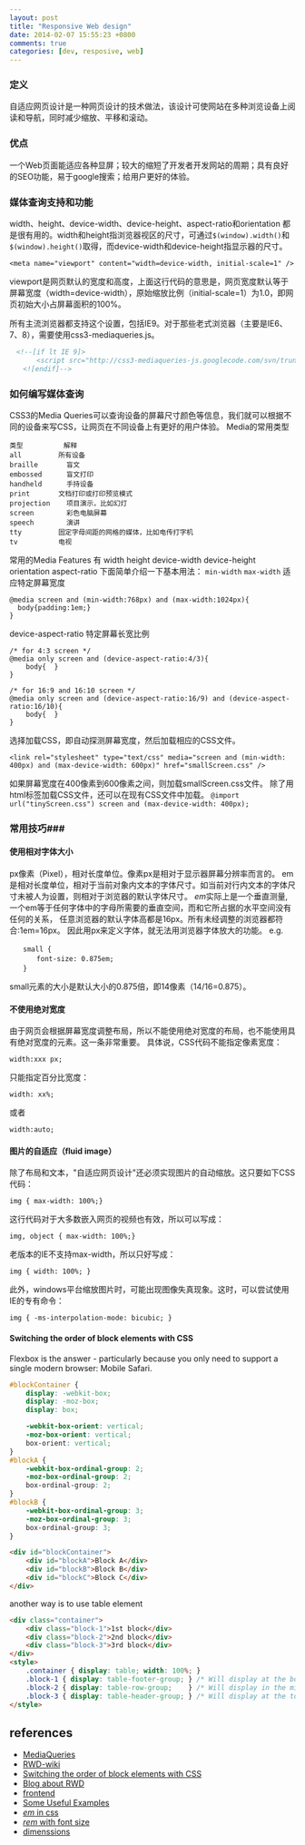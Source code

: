 ```yaml
---
layout: post
title: "Responsive Web design"
date: 2014-02-07 15:55:23 +0800
comments: true
categories: [dev, resposive, web]
---
```


### 定义
自适应网页设计是一种网页设计的技术做法，该设计可使网站在多种浏览设备上阅读和导航，同时减少缩放、平移和滚动。

### 优点
一个Web页面能适应各种显屏；较大的缩短了开发者开发网站的周期；具有良好的SEO功能，易于google搜索；给用户更好的体验。

<!-- more -->

### 媒体查询支持和功能
width、height、device-width、device-height、aspect-ratio和orientation 都是很有用的。width和height指浏览器视区的尺寸，可通过`$(window).width()`和`$(window).height()`取得，而device-width和device-height指显示器的尺寸。

`<meta name="viewport" content="width=device-width, initial-scale=1" />`

viewport是网页默认的宽度和高度，上面这行代码的意思是，网页宽度默认等于屏幕宽度（width=device-width），原始缩放比例（initial-scale=1）为1.0，即网页初始大小占屏幕面积的100%。

所有主流浏览器都支持这个设置，包括IE9。对于那些老式浏览器（主要是IE6、7、8），需要使用css3-mediaqueries.js。
```html
　<!--[if lt IE 9]>
　　　　<script src="http://css3-mediaqueries-js.googlecode.com/svn/trunk/css3-mediaqueries.js"></script>
　　<![endif]-->
```

### 如何编写媒体查询
CSS3的Media Queries可以查询设备的屏幕尺寸颜色等信息，我们就可以根据不同的设备来写CSS，让网页在不同设备上有更好的用户体验。
Media的常用类型
```
类型          解释
all         所有设备
braille       盲文
embossed      盲文打印
handheld      手持设备
print       文档打印或打印预览模式
projection    项目演示，比如幻灯
screen        彩色电脑屏幕
speech        演讲
tty         固定字母间距的网格的媒体，比如电传打字机
tv          电视
```
常用的Media Features 有 width
height device-width device-height orientation aspect-ratio
下面简单介绍一下基本用法：
`min-width` `max-width` 适应特定屏幕宽度
```
@media screen and (min-width:768px) and (max-width:1024px){
  body{padding:1em;}
}
```

device-aspect-ratio 特定屏幕长宽比例
```
/* for 4:3 screen */
@media only screen and (device-aspect-ratio:4/3){
    body{  }
}

/* for 16:9 and 16:10 screen */
@media only screen and (device-aspect-ratio:16/9) and (device-aspect-ratio:16/10){
    body{  }
}
```

选择加载CSS，即自动探测屏幕宽度，然后加载相应的CSS文件。

    <link rel="stylesheet" type="text/css" media="screen and (min-width: 400px) and (max-device-width: 600px)" href="smallScreen.css" />

如果屏幕宽度在400像素到600像素之间，则加载smallScreen.css文件。
除了用html标签加载CSS文件，还可以在现有CSS文件中加载。
`@import url("tinyScreen.css") screen and (max-device-width: 400px);`

### 常用技巧###
#### 使用相对字体大小
px像素（Pixel），相对长度单位。像素px是相对于显示器屏幕分辨率而言的。
em是相对长度单位，相对于当前对象内文本的字体尺寸。如当前对行内文本的字体尺寸未被人为设置，则相对于浏览器的默认字体尺寸。
*em*实际上是一个垂直测量,一个em等于任何字体中的字母所需要的垂直空间，而和它所占据的水平空间没有任何的关系，
任意浏览器的默认字体高都是16px。所有未经调整的浏览器都符合:1em=16px。
因此用px来定义字体，就无法用浏览器字体放大的功能。
e.g.
```
　　small {
　　　　font-size: 0.875em;
　　}
```
small元素的大小是默认大小的0.875倍，即14像素（14/16=0.875）。

#### 不使用绝对宽度
由于网页会根据屏幕宽度调整布局，所以不能使用绝对宽度的布局，也不能使用具有绝对宽度的元素。这一条非常重要。
具体说，CSS代码不能指定像素宽度：

    width:xxx px;

只能指定百分比宽度：

    width: xx%;

或者

    width:auto;

#### 图片的自适应（fluid image）
除了布局和文本，"自适应网页设计"还必须实现图片的自动缩放。这只要如下CSS代码：

    img { max-width: 100%;}

这行代码对于大多数嵌入网页的视频也有效，所以可以写成：　　

    img, object { max-width: 100%;}

老版本的IE不支持max-width，所以只好写成：

    img { width: 100%; }

此外，windows平台缩放图片时，可能出现图像失真现象。这时，可以尝试使用IE的专有命令：

    img { -ms-interpolation-mode: bicubic; }

#### Switching the order of block elements with CSS
Flexbox is the answer - particularly because you only need to support a single modern browser: Mobile Safari.

```css
#blockContainer {
    display: -webkit-box;
    display: -moz-box;
    display: box;

    -webkit-box-orient: vertical;
    -moz-box-orient: vertical;
    box-orient: vertical;
}
#blockA {
    -webkit-box-ordinal-group: 2;
    -moz-box-ordinal-group: 2;
    box-ordinal-group: 2;
}
#blockB {
    -webkit-box-ordinal-group: 3;
    -moz-box-ordinal-group: 3;
    box-ordinal-group: 3;
}
```
```html
<div id="blockContainer">
    <div id="blockA">Block A</div>
    <div id="blockB">Block B</div>
    <div id="blockC">Block C</div>
</div>
```

another way is to use table element

```html
<div class="container">
    <div class="block-1">1st block</div>
    <div class="block-2">2nd block</div>
    <div class="block-3">3rd block</div>
</div>
<style>
    .container { display: table; width: 100%; }
    .block-1 { display: table-footer-group; } /* Will display at the bottom. */
    .block-2 { display: table-row-group;    } /* Will display in the middle. */
    .block-3 { display: table-header-group; } /* Will display at the top. */
</style>
```

references
-----------------
- [MediaQueries](http://www.w3.org/TR/css3-mediaqueries)
- [RWD-wiki](http://zh.wikipedia.org/wiki/%E5%93%8D%E5%BA%94%E5%BC%8F%E7%BD%91%E9%A1%B5%E8%AE%BE%E8%AE%A1)
- [Switching the order of block elements with CSS](http://stackoverflow.com/questions/7425665/switching-the-order-of-block-elements-with-css)
- [Blog about RWD](http://www.ruanyifeng.com/blog/2012/05/responsive_web_design.html)
- [frontend](http://imshanks.com/css3-media-queries/)
- [Some Useful Examples](http://www.w3cplus.com/css3/responsive-web-design.html)
- [*em* in css](http://www.w3cplus.com/css/px-to-em)
- [*rem* with font size](http://ued.taobao.com/blog/2013/05/rem-font-size/)
- [dimenssions](https://chrome.google.com/webstore/detail/dimensions/hdmihohhdcbejdkidbfijmfehjbnmifk/)
